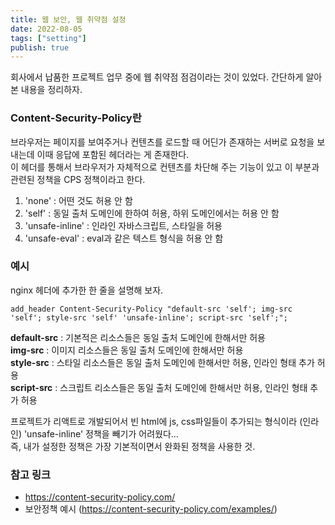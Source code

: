 ```yaml
---
title: 웹 보안, 웹 취약점 설정
date: 2022-08-05
tags: ["setting"]
publish: true
---
```


회사에서 납품한 프로젝트 업무 중에 웹 취약점 점검이라는 것이 있었다. 간단하게 알아본 내용을 정리하자.

### Content-Security-Policy란

브라우저는 페이지를 보여주거나 컨텐츠를 로드할 때 어딘가 존재하는 서버로 요청을 보내는데 이때 응답에 포함된 헤더라는 게 존재한다.  
이 헤더를 통해서 브라우저가 자체적으로 컨텐츠를 차단해 주는 기능이 있고 이 부분과 관련된 정책을 CPS 정책이라고 한다.

1. 'none' : 어떤 것도 허용 안 함
2. 'self' : 동일 출처 도메인에 한하여 허용, 하위 도메인에서는 허용 안 함
3. 'unsafe-inline' : 인라인 자바스크립트, 스타일을 허용
4. 'unsafe-eval' : eval과 같은 텍스트 형식을 허용 안 함

### 예시

nginx 헤더에 추가한 한 줄을 설명해 보자.

```nginx
add_header Content-Security-Policy "default-src 'self'; img-src 'self'; style-src 'self' 'unsafe-inline'; script-src 'self';";
```

**default-src** : 기본적은 리소스들은 동일 출처 도메인에 한해서만 허용  
**img-src** : 이미지 리소스들은 동일 출처 도메인에 한해서만 허용  
**style-src** : 스타일 리소스들은 동일 출처 도메인에 한해서만 허용, 인라인 형태 추가 허용  
**script-src** : 스크립트 리소스들은 동일 출처 도메인에 한해서만 허용, 인라인 형태 추가 허용

프로젝트가 리액트로 개발되어서 빈 html에 js, css파일들이 추가되는 형식이라 (인라인) 'unsafe-inline' 정책을 빼기가 어려웠다...  
즉, 내가 설정한 정책은 가장 기본적이면서 완화된 정책을 사용한 것.

### 참고 링크

- https://content-security-policy.com/
- 보안정책 예시 (https://content-security-policy.com/examples/)

